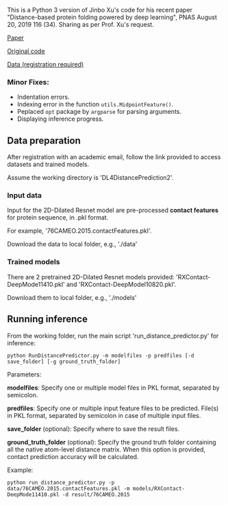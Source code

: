 This is a Python 3 version of Jinbo Xu's code for his recent paper "Distance-based protein folding powered by deep learning", PNAS August 20, 2019 116 (34). Sharing as per Prof. Xu's request.

[Paper](https://www.pnas.org/content/116/34/16856)

[Original code](https://github.com/j3xugit/RaptorX-Contact)

[Data (registration required)](http://raptorx.uchicago.edu/download)

### Minor Fixes:
- Indentation errors.
- Indexing error in the function `utils.MidpointFeature()`.
- Peplaced `opt` package by `argparse` for parsing arguments.
- Displaying inference progress.

## Data preparation
After registration with an academic email, follow the link provided to access datasets and trained models.

Assume the working directory is 'DL4DistancePrediction2'.

### Input data
Input for the 2D-Dilated Resnet model are pre-processed **contact features** for protein sequence, in .pkl format.

For example, '76CAMEO.2015.contactFeatures.pkl'.

Download the data to local folder, e.g., './data'

### Trained models
There are 2 pretrained 2D-Dilated Resnet models provided: 'RXContact-DeepMode11410.pkl' and 'RXContact-DeepModel10820.pkl'.

Download them to local folder, e.g., './models'


## Running inference
From the working folder, run the main script 'run_distance_predictor.py' for inference:

```console
python RunDistancePredictor.py -m modelfiles -p predfiles [-d save_folder] [-g ground_truth_folder]
```
Parameters:

**modelfiles**: Specify one or multiple model files in PKL format, separated by semicolon.

**predfiles**: Specify one or multiple input feature files to be predicted. File(s) in PKL format, separated by semicolon in case of multiple input files.

**save_folder** (optional): Specify where to save the result files.

**ground_truth_folder** (optional): Specify the ground truth folder containing all the native atom-level distance matrix. When this option is provided, contact prediction accuracy will be calculated.

Example:
```console
python run_distance_predictor.py -p data/76CAMEO.2015.contactFeatures.pkl -m models/RXContact-DeepMode11410.pkl -d result/76CAMEO.2015
 ```
